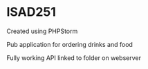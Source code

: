 # ISAD251
Created using PHPStorm

Pub application for ordering drinks and food

Fully working API linked to folder on webserver
